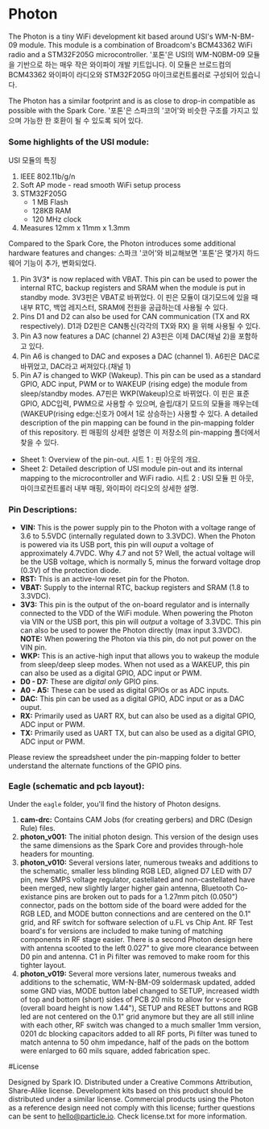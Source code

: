 # Photon

The Photon is a tiny WiFi development kit based around USI's WM-N-BM-09 module. This module is a combination of Broadcom's BCM43362 WiFi radio and a STM32F205G microcontroller.
'포톤'은 USI의 WM-N0BM-09 모듈을 기반으로 하는 매우 작은 와이파이 개발 키트입니다. 이 모듈은 브로드컴의 BCM43362 와이파이 라디오와 STM32F205G 마이크로컨트롤러로 구성되어 있습니다. 

The Photon has a similar footprint and is as close to drop-in compatible as possible with the Spark Core.
'포톤'은 스파크의 '코어'와 비슷한 구조를 가지고 있으며 가능한 한 호환이 될 수 있도록 되어 있다.

### Some highlights of the USI module:
USI 모듈의 특징

 1. IEEE 802.11b/g/n
 2. Soft AP mode - read smooth WiFi setup process
 3. STM32F205G
 	- 1 MB Flash
 	- 128KB RAM
 	- 120 MHz clock
 4. Measures 12mm x 11mm x 1.3mm

Compared to the Spark Core, the Photon introduces some additional hardware features and changes:
스파크 '코어'와 비교해보면 '포톤'은 몇가지 하드웨어 기능이 추가, 변화되었다.  

 1. Pin 3V3* is now replaced with VBAT. This pin can be used to power the internal RTC, backup registers and SRAM when the module is put in standby mode.
3V3핀은 VBAT로 바뀌었다. 이 핀은 모듈이 대기모드에 있을 때 내부 RTC, 백업 레지스터, SRAM에 전원을 공급하는데 사용될 수 있다. 
 2. Pins D1 and D2 can also be used for CAN communication (TX and RX respectively).
D1과 D2핀은 CAN통신(각각의 TX와 RX) 을 위해 사용될 수 있다. 
 3. Pin A3 now features a DAC (channel 2)
A3핀은 이제 DAC(채널 2)을 포함하고 있다.
 4. Pin A6 is changed to DAC and exposes a DAC (channel 1).
A6핀은 DAC로 바뀌었고, DAC라고 써져있다.(채널 1)
 5. Pin A7 is changed to WKP (Wakeup). This pin can be used as a standard GPIO, ADC input, PWM or to WAKEUP (rising edge) the module from sleep/standby modes.
A7핀은 WKP(Wakeup)으로 바뀌었다. 이 핀은 표준 GPIO, ADC입력, PWM으로 사용할 수 있으며, 슬립/대기 모드의 모듈을 깨우는데(WAKEUP(rising edge:신호가 0에서 1로 상승하는) 사용할 수 있다. 
A detailed description of the pin mapping can be found in the pin-mapping folder of this repository.
핀 매핑의 상세한 설명은 이 저장소의 pin-mapping 폴더에서 찾을 수 있다.
* Sheet 1: Overview of the pin-out.
시트 1 : 핀 아웃의 개요.
* Sheet 2: Detailed description of USI module pin-out and its internal mapping to the microcontroller and WiFi radio.
시트 2 : USI 모듈 핀 아웃, 마이크로컨트롤러 내부 매핑, 와이파이 라디오의 상세한 설명.

### Pin Descriptions:
- **VIN:** This is the power supply pin to the Photon with a voltage range of 3.6 to 5.5VDC (internally regulated down to 3.3VDC). When the Photon is powered via its USB port, this pin will *ouput* a voltage of approximately 4.7VDC. Why 4.7 and not 5? Well, the actual voltage will be the USB voltage, which is normally 5, minus the forward voltage drop (0.3V) of the protection diode.
- **RST:** This is an active-low reset pin for the Photon.
- **VBAT:** Supply to the internal RTC, backup registers and SRAM (1.8 to 3.3VDC).
- **3V3:** This pin is the output of the on-board regulator and is internally connected to the VDD of the WiFi module. When powering the Photon via VIN or the USB port, this pin will *output* a voltage of 3.3VDC. This pin can also be used to power the Photon directly (max input 3.3VDC). **NOTE:** When powering the Photon via this pin, do not put power on the VIN pin.
- **WKP:** This is an active-high input that allows you to wakeup the module from sleep/deep sleep modes. When not used as a WAKEUP, this pin can also be used as a digital GPIO, ADC input or PWM.
- **D0 - D7:** These are _digital only_ GPIO pins.
- **A0 - A5:** These can be used as digital GPIOs or as ADC inputs.
- **DAC:** This pin can be used as a digital GPIO, ADC input or as a DAC ouput.
- **RX:** Primarily used as UART RX, but can also be used as a digital GPIO, ADC input or PWM.
- **TX:** Primarily used as UART TX, but can also be used as a digital GPIO, ADC input or PWM.

Please review the spreadsheet under the pin-mapping folder to better understand the alternate functions of the GPIO pins.

### Eagle (schematic and pcb layout):
Under the `eagle` folder, you'll find the history of Photon designs.
 1. **cam-drc:** Contains CAM Jobs (for creating gerbers) and DRC (Design Rule) files.
 2. **photon_v001:** The initial photon design.  This version of the design uses the same dimensions as the Spark Core and provides through-hole headers for mounting.
 3. **photon_v010:** Several versions later, numerous tweaks and additions to the schematic, smaller less blinding RGB LED, aligned D7 LED with D7 pin, new SMPS voltage regulator, castellated and non-castellated have been merged, new slightly larger higher gain antenna, Bluetooth Co-existance pins are broken out to pads for a 1.27mm pitch (0.050") connector, pads on the bottom side of the board were added for the RGB LED, and MODE button connections and are centered on the 0.1" grid, and RF switch for software selection of u.FL vs Chip Ant. RF Test board's for versions are included to make tuning of matching components in RF stage easier. There is a second Photon design here with antenna scooted to the left 0.027" to give more clearance between D0 pin and antenna.  C1 in Pi filter was removed to make room for this tighter layout.
 4. **photon_v019:** Several more versions later, numerous tweaks and additions to the schematic, WM-N-BM-09 soldermask updated, added some GND vias, MODE button label changed to SETUP, increased width of top and bottom (short) sides of PCB 20 mils to allow for v-score (overall board height is now 1.44"), SETUP and RESET buttons and RGB led are not centered on the 0.1" grid anymore but they are all still inline with each other, RF switch was changed to a much smaller 1mm version, 0201 dc blocking capacitors added to all RF ports, Pi filter was tuned to match antenna to 50 ohm impedance, half of the pads on the bottom were enlarged to 60 mils square, added fabrication spec.

#License

Designed by Spark IO. Distributed under a Creative Commons Attribution, Share-Alike license.
Development kits based on this product should be distributed under a similar license.
Commercial products using the Photon as a reference design need not comply with this license; further questions can be sent to hello@particle.io.
Check license.txt for more information.
